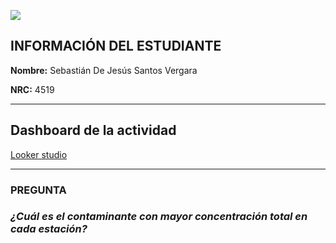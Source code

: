 ![](https://upload.wikimedia.org/wikipedia/commons/thumb/3/30/Logotipo_de_la_Universidad_del_Norte.svg/512px-Logotipo_de_la_Universidad_del_Norte.svg.png)
## INFORMACIÓN DEL ESTUDIANTE
**Nombre:** Sebastián De Jesús Santos Vergara

**NRC:**  4519
* * *
## Dashboard de la actividad
[Looker studio]()
* * *
### PREGUNTA
### _¿Cuál es el contaminante con mayor concentración total en cada estación?_
